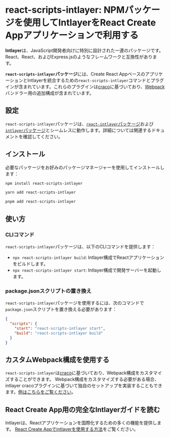 # react-scripts-intlayer: NPMパッケージを使用してIntlayerをReact Create Appアプリケーションで利用する

**Intlayer**は、JavaScript開発者向けに特別に設計された一連のパッケージです。React、React、およびExpress.jsのようなフレームワークと互換性があります。

**`react-scripts-intlayer`パッケージ**には、Create React AppベースのアプリケーションとIntlayerを統合するための`react-scripts-intlayer`コマンドとプラグインが含まれています。これらのプラグインは[craco](https://craco.js.org/)に基づいており、[Webpack](https://webpack.js.org/)バンドラー用の追加構成が含まれています。

## 設定

`react-scripts-intlayer`パッケージは、[`react-intlayer`パッケージ](https://github.com/aymericzip/intlayer/blob/main/docs/ja/packages/react-intlayer/index.md)および[`intlayer`パッケージ](https://github.com/aymericzip/intlayer/blob/main/docs/ja/packages/intlayer/index.md)とシームレスに動作します。詳細については関連するドキュメントを確認してください。

## インストール

必要なパッケージをお好みのパッケージマネージャーを使用してインストールします：

```bash packageManager="npm"
npm install react-scripts-intlayer
```

```bash packageManager="yarn"
yarn add react-scripts-intlayer
```

```bash packageManager="pnpm"
pnpm add react-scripts-intlayer
```

## 使い方

### CLIコマンド

`react-scripts-intlayer`パッケージは、以下のCLIコマンドを提供します：

- `npx react-scripts-intlayer build`: Intlayer構成でReactアプリケーションをビルドします。
- `npx react-scripts-intlayer start`: Intlayer構成で開発サーバーを起動します。

### package.jsonスクリプトの置き換え

`react-scripts-intlayer`パッケージを使用するには、次のコマンドで`package.json`スクリプトを置き換える必要があります：

```json fileName="package.json"
{
  "scripts": {
    "start": "react-scripts-intlayer start",
    "build": "react-scripts-intlayer build"
  }
}
```

## カスタムWebpack構成を使用する

`react-scripts-intlayer`は[craco](https://craco.js.org/)に基づいており、Webpack構成をカスタマイズすることができます。
Webpack構成をカスタマイズする必要がある場合、intlayer cracoプラグインに基づいて独自のセットアップを実装することもできます。[例はこちらをご覧ください](https://github.com/aymericzip/intlayer/blob/main/examples/react-app/craco.config.js)。

## React Create App用の完全なIntlayerガイドを読む

Intlayerは、Reactアプリケーションを国際化するための多くの機能を提供します。
[React Create Appでintlayerを使用する方法](https://github.com/aymericzip/intlayer/blob/main/docs/ja/intlayer_with_create_react_app.md)をご覧ください。
